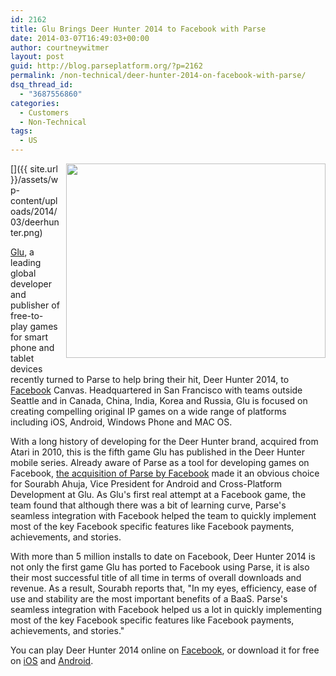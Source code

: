 ```yaml
---
id: 2162
title: Glu Brings Deer Hunter 2014 to Facebook with Parse
date: 2014-03-07T16:49:03+00:00
author: courtneywitmer
layout: post
guid: http://blog.parseplatform.org/?p=2162
permalink: /non-technical/deer-hunter-2014-on-facebook-with-parse/
dsq_thread_id:
  - "3687556860"
categories:
  - Customers
  - Non-Technical
tags:
  - US
---
```

[<img style="border: 0pt none; float: right; padding-left: 10px; padding-bottom: 10px;" src="{{ site.url }}/assets/wp-content/uploads/2014/03/deerhunter.png" alt="" width="415" height="311" />]({{ site.url }}/assets/wp-content/uploads/2014/03/deerhunter.png)

<a href="http://www.glu.com/" target="_blank">Glu</a>, a leading global developer and publisher of free-to-play games for smart phone and tablet devices recently turned to Parse to help bring their hit, Deer Hunter 2014, to <a href="https://www.facebook.com/appcenter/deer_hunt_two" target="_blank">Facebook</a> Canvas. Headquartered in San Francisco with teams outside Seattle and in Canada, China, India, Korea and Russia, Glu is focused on creating compelling original IP games on a wide range of platforms including iOS, Android, Windows Phone and MAC OS.

With a long history of developing for the Deer Hunter brand, acquired from Atari in 2010, this is the fifth game Glu has published in the Deer Hunter mobile series. Already aware of Parse as a tool for developing games on Facebook, <a href="http://techcrunch.com/2013/04/25/facebook-parse/" target="_blank">the acquisition of Parse by Facebook</a> made it an obvious choice for Sourabh Ahuja, Vice President for Android and Cross-Platform Development at Glu. As Glu's first real attempt at a Facebook game, the team found that although there was a bit of learning curve, Parse's seamless integration with Facebook helped the team to quickly implement most of the key Facebook specific features like Facebook payments, achievements, and stories.

With more than 5 million installs to date on Facebook, Deer Hunter 2014 is not only the first game Glu has ported to Facebook using Parse, it is also their most successful title of all time in terms of overall downloads and revenue. As a result, Sourabh reports that, "In my eyes, efficiency, ease of use and stability are the most important benefits of a BaaS. Parse's seamless integration with Facebook helped us a lot in quickly implementing most of the key Facebook specific features like Facebook payments, achievements, and stories."

You can play Deer Hunter 2014 online on <a href="https://www.facebook.com/appcenter/deer_hunt_two" target="_blank">Facebook</a>, or download it for free on <a href="https://itunes.apple.com/us/app/deer-hunter-2014/id583222866?mt=8" target="_blank">iOS</a> and <a href="https://play.google.com/store/apps/details?id=com.glu.deerhunt2" target="_blank">Android</a>.